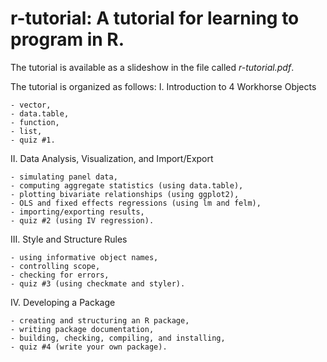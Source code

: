 # r-tutorial: A tutorial for learning to program in R.

The tutorial is available as a slideshow in the file called *r-tutorial.pdf*. 

The tutorial is organized as follows:
I. Introduction to 4 Workhorse Objects

    - vector,
    - data.table,
    - function,
    - list,
    - quiz #1.
    
II. Data Analysis, Visualization, and Import/Export

    - simulating panel data,
    - computing aggregate statistics (using data.table),
    - plotting bivariate relationships (using ggplot2),
    - OLS and fixed effects regressions (using lm and felm),
    - importing/exporting results,
    - quiz #2 (using IV regression).
    
III. Style and Structure Rules

    - using informative object names,
    - controlling scope,
    - checking for errors,
    - quiz #3 (using checkmate and styler).
    
IV. Developing a Package

    - creating and structuring an R package,
    - writing package documentation,
    - building, checking, compiling, and installing,
    - quiz #4 (write your own package).

